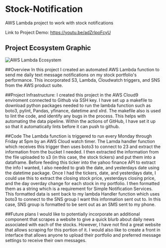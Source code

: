# Stock-Notification
AWS Lambda project to work with stock notifications

Link to Project Demo: https://youtu.be/adZrlpoFcyU

## Project Ecosystem Graphic
![AWS Lambda Ecosystem](https://user-images.githubusercontent.com/68971919/100132446-6c5b0600-2e53-11eb-8e24-9a2bec9036a9.jpg)


##Overview
In this project I created an automated AWS Lambda function to send me daily text message notifications on my stock portfolio's performance. This incorporated S3, Lambda, Cloudwatch triggers, and SNS from the AWS product suite.  

##Project Infrastructure:
I created this project in the AWS Cloud9 enviroment connected to Github via SSH key. I have set up a makefile to download python packages needed to run the lambda function such as boto3, pylint, Pandas, yfinance, datetime and xlrd. The makefile also is used to lint the code, and identify any bugs in the process. This helps with automating the data pipeline. Within the actions of GitHub, I have set it up so that it automatically lints before it can push to github. 

##Code
The Lambda function is triggered to run every Monday through Friday at 5pm by an AWS Cloud watch timer. The Lamda handler function which receives this trigger then uses boto3 to connect to 23 and extract the information from the bucket I needed. I then extracted the information from the file uploaded to s3 (in this case, the stock tickers) and put them into a dataframe. Before feeding this ticker into the yahoo finance API to extract the info I wanted, I also needed to grab the date, and yesterdays date using the datetime package. Once I had the tickers, date, and yesterdays date, I could use this to extract the closing stock price, yesterdays closing price, and the day overday change for each stock in my portfolio. I then formatted them as a string which is a requirement for Simple Notification Services. This formatted data is sent back to my lambda Handler function which uses boto3 to connect to the SNS group I want this information sent out to. In this case, SNS group is formatted to be sent out as an SMS sent to my phone. 


##Future plans
I would like to potentially incorporate an additional component that scrapes a website to give a quick blurb about daily news associated with each of the stocks. However, I have not find a great website that allows scraping for this portion of it. I would also like to create a front in interface that allows anyone to upload their portfolio and preferred message settings to receive their own messages. 

